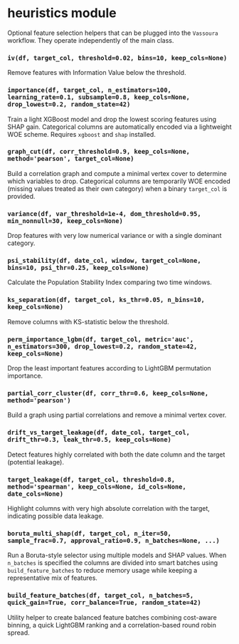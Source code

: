 # heuristics module

Optional feature selection helpers that can be plugged into the `Vassoura`
workflow. They operate independently of the main class.

### `iv(df, target_col, threshold=0.02, bins=10, keep_cols=None)`
Remove features with Information Value below the threshold.

### `importance(df, target_col, n_estimators=100, learning_rate=0.1, subsample=0.8, keep_cols=None, drop_lowest=0.2, random_state=42)`
Train a light XGBoost model and drop the lowest scoring features using SHAP gain.
Categorical columns are automatically encoded via a lightweight WOE scheme.
Requires `xgboost` and `shap` installed.

### `graph_cut(df, corr_threshold=0.9, keep_cols=None, method='pearson', target_col=None)`
Build a correlation graph and compute a minimal vertex cover to determine
which variables to drop. Categorical columns are temporarily WOE encoded
(missing values treated as their own category) when a binary `target_col`
is provided.

### `variance(df, var_threshold=1e-4, dom_threshold=0.95, min_nonnull=30, keep_cols=None)`
Drop features with very low numerical variance or with a single dominant
category.

### `psi_stability(df, date_col, window, target_col=None, bins=10, psi_thr=0.25, keep_cols=None)`
Calculate the Population Stability Index comparing two time windows.

### `ks_separation(df, target_col, ks_thr=0.05, n_bins=10, keep_cols=None)`
Remove columns with KS-statistic below the threshold.

### `perm_importance_lgbm(df, target_col, metric='auc', n_estimators=300, drop_lowest=0.2, random_state=42, keep_cols=None)`
Drop the least important features according to LightGBM permutation importance.

### `partial_corr_cluster(df, corr_thr=0.6, keep_cols=None, method='pearson')`
Build a graph using partial correlations and remove a minimal vertex cover.

### `drift_vs_target_leakage(df, date_col, target_col, drift_thr=0.3, leak_thr=0.5, keep_cols=None)`
Detect features highly correlated with both the date column and the target (potential leakage).

### `target_leakage(df, target_col, threshold=0.8, method='spearman', keep_cols=None, id_cols=None, date_cols=None)`
Highlight columns with very high absolute correlation with the target, indicating possible data leakage.

### `boruta_multi_shap(df, target_col, n_iter=50, sample_frac=0.7, approval_ratio=0.9, n_batches=None, ...)`
Run a Boruta-style selector using multiple models and SHAP values. When
`n_batches` is specified the columns are divided into smart batches using
`build_feature_batches` to reduce memory usage while keeping a representative
mix of features.

### `build_feature_batches(df, target_col, n_batches=5, quick_gain=True, corr_balance=True, random_state=42)`
Utility helper to create balanced feature batches combining cost-aware binning,
a quick LightGBM ranking and a correlation-based round robin spread.
